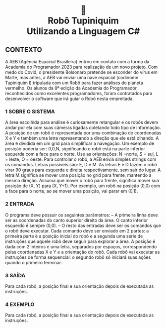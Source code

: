 <h1 align="center">
🤖<br>
Robô Tupiniquim<br>
Utilizando a Linguagem C#
</a>
</h1>

## CONTEXTO
A AEB (Agência Espacial Brasileira) entrou em contato com a turma da Academia do Programador 2023 para realização de um novo projeto.
Com medo do Covid, o presidente Bolsonaro pretende se esconder do vírus em Marte, mas antes, a AEB vai enviar uma nave espacial (codinome Tupiniquim I) tripulada
com um Robô para fazer análises do planeta vermelho. Os alunos da 9ª edição da Academia do Programador, reconhecidos como excelentes programadores, foram
contratados para desenvolver o software que irá guiar o Robô nesta empreitada.

### 1 SOBRE O SISTEMA
A área escolhida para análise é curiosamente retangular e os robôs devem andar por ela com suas câmeras ligadas coletando todo tipo de informação. A posição de um
robô é representada por uma combinação de coordenadas X e Y e também uma letra representando a direção que ele está olhando. A área é dividida em um grid para
simplificar a navegação. Um exemplo de posição poderia ser: 0,0,N, significando o robô está na parte inferior esquerda com a face para o norte. Use as orientações: N
=norte, S = sul, L = leste, O = oeste.
Para controlar o robô, a AEB envia simples strings com os comandos. Letras possíveis são: E, D e M. As letras E e D fazem o robô virar 90 graus para esquerda e direita
respectivamente, sem sair do lugar. A letra M significa se mover uma posição no grid para frente, mantendo a mesma direção.
Assuma que mover o robô para frente, significa mover sua posição de (X, Y) para (X, Y+1). Por exemplo, um robô na posição (0,0) com a face para o norte, ao se mover
uma posição, vai parar em (0,1).

### 2 ENTRADA
O programa deve possuir os seguintes parâmetros:
– A primeira linha deve ser as coordenadas do canto superior direito da área. O canto inferior esquerdo é sempre (0,0).
– O resto das entradas deve ser os comandos que o robô deve executar. Cada comando deve ser enviado em 2 partes: a primeira parte é a posição inicial do robô
e a segunda uma série de instruções que aquele robô deve seguir para explorar a área.
A posição é dada com 2 inteiros e uma letra, separados por espaços, correspondendo pelas coordenadas X e Y e a orientação do robô. Cada robô vai executar as
instruções de forma sequencial: o segundo robô só iniciará suas ações quando o primeiro terminar.

### 3 SAÍDA
Para cada robô, a posição final e sua orientação depois de executada as instruções.

### 4 EXEMPLO
Para cada robô, a posição final e sua orientação depois de executada as instruções.
